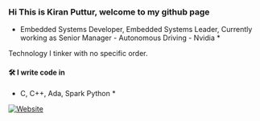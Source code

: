 ### Hi This is Kiran Puttur, welcome to my github page


* Embedded Systems Developer, Embedded Systems Leader, Currently working as Senior Manager - Autonomous Driving - Nvidia *

Technology I tinker with no specific order.


#### 🛠 I write code in
* C,  C++, Ada, Spark Python *

[![Website](https://img.shields.io/badge/Website-kputtur.github.io-green?style=flat-square)](https://kputtur.github.io)
